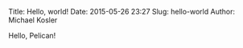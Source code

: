 Title: Hello, world!
Date: 2015-05-26 23:27
Slug: hello-world
Author: Michael Kosler

Hello, Pelican!
